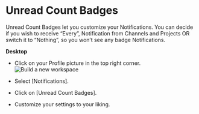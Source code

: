 # Unread Count Badges

 Unread Count Badges let you customize your Notifications. You can decide if you wish to receive “Every”, Notification from Channels and Projects OR switch it to “Nothing”, so you won’t see any badge Notifications.



**Desktop** 

* Click on your Profile picture in the top right corner. ![Build a new workspace](https://files.swit.io/help_image/FB_AC3_Profile.png) 


* Select [Notifications].


* Click on [Unread Count Badges].


* Customize your settings to your liking.
  